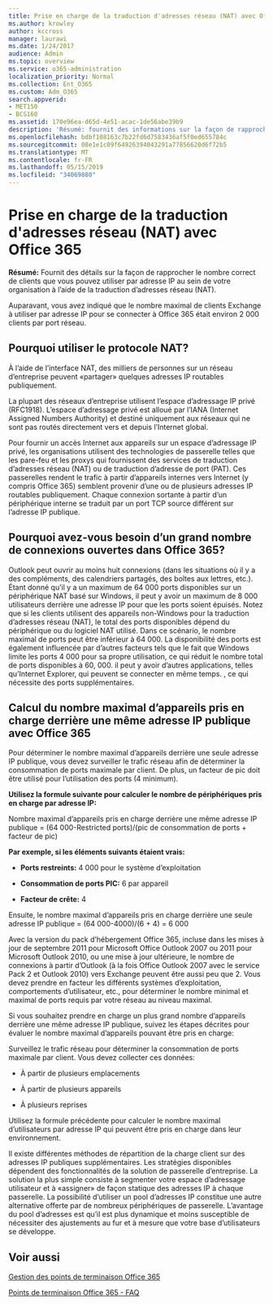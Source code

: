 ```yaml
---
title: Prise en charge de la traduction d'adresses réseau (NAT) avec Office 365
ms.author: krowley
author: kccross
manager: laurawi
ms.date: 1/24/2017
audience: Admin
ms.topic: overview
ms.service: o365-administration
localization_priority: Normal
ms.collection: Ent_O365
ms.custom: Adm_O365
search.appverid:
- MET150
- BCS160
ms.assetid: 170e96ea-d65d-4e51-acac-1de56abe39b9
description: 'Résumé: fournit des informations sur la façon de rapprocher le nombre correct de clients que vous pouvez utiliser par adresse IP au sein de votre organisation à l’aide de la traduction d’adresses réseau (NAT).'
ms.openlocfilehash: bdbf108163c7b22fd6d7583436af5f0ed655784c
ms.sourcegitcommit: 08e1e1c09f64926394043291a77856620d6f72b5
ms.translationtype: MT
ms.contentlocale: fr-FR
ms.lasthandoff: 05/15/2019
ms.locfileid: "34069880"
---
```

# <a name="nat-support-with-office-365"></a>Prise en charge de la traduction d'adresses réseau (NAT) avec Office 365

 **Résumé:** Fournit des détails sur la façon de rapprocher le nombre correct de clients que vous pouvez utiliser par adresse IP au sein de votre organisation à l’aide de la traduction d’adresses réseau (NAT). 
  
Auparavant, vous avez indiqué que le nombre maximal de clients Exchange à utiliser par adresse IP pour se connecter à Office 365 était environ 2 000 clients par port réseau.
  
## <a name="why-use-nat"></a>Pourquoi utiliser le protocole NAT?

À l’aide de l’interface NAT, des milliers de personnes sur un réseau d’entreprise peuvent «partager» quelques adresses IP routables publiquement.
  
La plupart des réseaux d’entreprise utilisent l’espace d’adressage IP privé (RFC1918). L’espace d’adressage privé est alloué par l’IANA (Internet Assigned Numbers Authority) et destiné uniquement aux réseaux qui ne sont pas routés directement vers et depuis l’Internet global.
  
Pour fournir un accès Internet aux appareils sur un espace d’adressage IP privé, les organisations utilisent des technologies de passerelle telles que les pare-feu et les proxys qui fournissent des services de traduction d’adresses réseau (NAT) ou de traduction d’adresse de port (PAT). Ces passerelles rendent le trafic à partir d’appareils internes vers Internet (y compris Office 365) semblent provenir d’une ou de plusieurs adresses IP routables publiquement. Chaque connexion sortante à partir d’un périphérique interne se traduit par un port TCP source différent sur l’adresse IP publique. 
  
## <a name="why-do-you-need-to-have-so-many-connections-open-to-office-365-at-the-same-time"></a>Pourquoi avez-vous besoin d’un grand nombre de connexions ouvertes dans Office 365?

Outlook peut ouvrir au moins huit connexions (dans les situations où il y a des compléments, des calendriers partagés, des boîtes aux lettres, etc.). Étant donné qu’il y a un maximum de 64 000 ports disponibles sur un périphérique NAT basé sur Windows, il peut y avoir un maximum de 8 000 utilisateurs derrière une adresse IP pour que les ports soient épuisés. Notez que si les clients utilisent des appareils non-Windows pour la traduction d’adresses réseau (NAT), le total des ports disponibles dépend du périphérique ou du logiciel NAT utilisé. Dans ce scénario, le nombre maximal de ports peut être inférieur à 64 000. La disponibilité des ports est également influencée par d’autres facteurs tels que le fait que Windows limite les ports 4 000 pour sa propre utilisation, ce qui réduit le nombre total de ports disponibles à 60, 000. il peut y avoir d’autres applications, telles qu’Internet Explorer, qui peuvent se connecter en même temps. , ce qui nécessite des ports supplémentaires.
  
## <a name="calculating-maximum-supported-devices-behind-a-single-public-ip-address-with-office-365"></a>Calcul du nombre maximal d’appareils pris en charge derrière une même adresse IP publique avec Office 365

Pour déterminer le nombre maximal d’appareils derrière une seule adresse IP publique, vous devez surveiller le trafic réseau afin de déterminer la consommation de ports maximale par client. De plus, un facteur de pic doit être utilisé pour l’utilisation des ports (4 minimum). 
  
 **Utilisez la formule suivante pour calculer le nombre de périphériques pris en charge par adresse IP:**
  
Nombre maximal d’appareils pris en charge derrière une même adresse IP publique = (64 000-Restricted ports)/(pic de consommation de ports + facteur de pic)
  
 **Par exemple, si les éléments suivants étaient vrais:**
  
- **Ports restreints:** 4 000 pour le système d’exploitation 
    
- **Consommation de ports PIC:** 6 par appareil 
    
- **Facteur de crête:** 4 
    
Ensuite, le nombre maximal d’appareils pris en charge derrière une seule adresse IP publique = (64 000-4000)/(6 + 4) = 6 000
  
Avec la version du pack d’hébergement Office 365, incluse dans les mises à jour de septembre 2011 pour Microsoft Office Outlook 2007 ou 2011 pour Microsoft Outlook 2010, ou une mise à jour ultérieure, le nombre de connexions à partir d’Outlook (à la fois Office Outlook 2007 avec le service Pack 2 et Outlook 2010) vers Exchange peuvent être aussi peu que 2. Vous devez prendre en facteur les différents systèmes d’exploitation, comportements d’utilisateur, etc., pour déterminer le nombre minimal et maximal de ports requis par votre réseau au niveau maximal.
  
Si vous souhaitez prendre en charge un plus grand nombre d’appareils derrière une même adresse IP publique, suivez les étapes décrites pour évaluer le nombre maximal d’appareils pouvant être pris en charge:
  
Surveillez le trafic réseau pour déterminer la consommation de ports maximale par client. Vous devez collecter ces données:
  
- À partir de plusieurs emplacements
    
- À partir de plusieurs appareils
    
- À plusieurs reprises
    
Utilisez la formule précédente pour calculer le nombre maximal d’utilisateurs par adresse IP qui peuvent être pris en charge dans leur environnement.
  
Il existe différentes méthodes de répartition de la charge client sur des adresses IP publiques supplémentaires. Les stratégies disponibles dépendent des fonctionnalités de la solution de passerelle d’entreprise. La solution la plus simple consiste à segmenter votre espace d’adressage utilisateur et à «assigner» de façon statique des adresses IP à chaque passerelle. La possibilité d’utiliser un pool d’adresses IP constitue une autre alternative offerte par de nombreux périphériques de passerelle. L’avantage du pool d’adresses est qu’il est plus dynamique et moins susceptible de nécessiter des ajustements au fur et à mesure que votre base d’utilisateurs se développe.
  
## <a name="see-also"></a>Voir aussi

[Gestion des points de terminaison Office 365](https://support.office.com/article/99cab9d4-ef59-4207-9f2b-3728eb46bf9a)
  
[Points de terminaison Office 365 - FAQ](https://support.office.com/article/d4088321-1c89-4b96-9c99-54c75cae2e6d)

